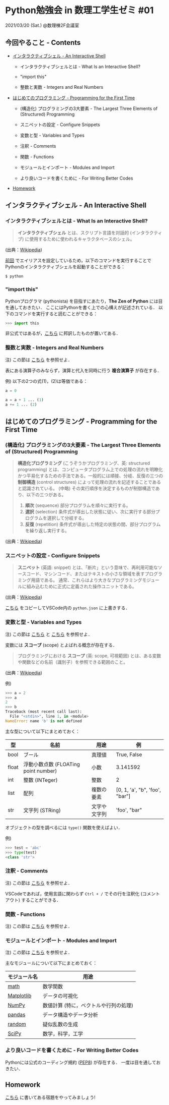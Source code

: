 # Python勉強会 in 数理工学生ゼミ #01

2021/03/20 (Sat.) @数理棟2F会議室

## 今回やること - Contents

- [インタラクティブシェル - An Interactive Shell](https://github.com/fumiyanll23/PythonLearning/tree/main/01#%E3%82%A4%E3%83%B3%E3%82%BF%E3%83%A9%E3%82%AF%E3%83%86%E3%82%A3%E3%83%96%E3%82%B7%E3%82%A7%E3%83%AB---an-interactive-shell)

  - インタラクティブシェルとは - What Is an Interactive Shell?

  - "import this"

  - 整数と実数 - Integers and Real Numbers

- [はじめてのプログラミング - Programming for the First Time](https://github.com/fumiyanll23/PythonLearning/tree/main/01#%E3%81%AF%E3%81%98%E3%82%81%E3%81%A6%E3%81%AE%E3%83%97%E3%83%AD%E3%82%B0%E3%83%A9%E3%83%9F%E3%83%B3%E3%82%B0---programming-for-the-first-time)

  - (構造化) プログラミングの3大要素 - The Largest Three Elements of (Structured) Programming

  - スニペットの設定 - Configure Snippets

  - 変数と型 - Variables and Types

  - 注釈 - Comments

  - 関数 - Functions

  - モジュールとインポート - Modules and Import

  - より良いコードを書くために - For Writing Better Codes

- [Homework](https://github.com/fumiyanll23/PythonLearning/tree/main/01#homework)

## インタラクティブシェル - An Interactive Shell

### インタラクティブシェルとは - What Is an Interactive Shell?

> **インタラクティブシェル** とは、スクリプト言語を対話的 (インタラクティブ) に使用するために使われるキャラクタベースのシェル。

(出典：[Wikipedia](https://ja.wikipedia.org/wiki/%E3%82%A4%E3%83%B3%E3%82%BF%E3%83%A9%E3%82%AF%E3%83%86%E3%82%A3%E3%83%96%E3%82%B7%E3%82%A7%E3%83%AB#:~:text=%E3%82%A4%E3%83%B3%E3%82%BF%E3%83%A9%E3%82%AF%E3%83%86%E3%82%A3%E3%83%96%E3%82%B7%E3%82%A7%E3%83%AB%E3%81%A8%E3%81%AF%E3%80%81%E3%82%B9%E3%82%AF%E3%83%AA%E3%83%97%E3%83%88,%E3%83%95%E3%82%A1%E3%82%A4%E3%83%AB%E3%81%A8%E3%81%97%E3%81%A6%E6%8F%90%E4%BE%9B%E3%81%95%E3%82%8C%E3%82%8B%E3%80%82))

[前回](https://github.com/fumiyanll23/PythonLearning/tree/main/00#%E3%82%A8%E3%82%A4%E3%83%AA%E3%82%A2%E3%82%B9%E3%81%AE%E8%A8%AD%E5%AE%9A---configure-aliases) でエイリアスを設定しているため，以下のコマンドを実行することでPythonのインタラクティブシェルを起動することができる：

```powershell & bash
$ python
```

### "import this"

Pythonプログラマ (pythonista) を目指すにあたり，**The Zen of Python** には目を通しておきたい．
ここにはPythonを書く上での心構えが記述されている．
以下のコマンドを実行すると読むことができる：

```python
>>> import this
```

非公式ではあるが，[こちら](https://qiita.com/IshitaTakeshi/items/e4145921c8dbf7ba57ef) に邦訳したものが置いてある．

### 整数と実数 - Integers and Real Numbers

注) この節は [こちら](https://www.python.jp/train/type_and_func/float.html) を参照せよ．

表にある演算子のみならず，演算と代入を同時に行う **複合演算子** が存在する．

例) 以下の2つの式(1)，(2)は等価である：

```python
a = 0

a = a + 1 ... (1)
a += 1 ... (2)
```

## はじめてのプログラミング - Programming for the First Time

### (構造化) プログラミングの3大要素 - The Largest Three Elements of (Structured) Programming

> **構造化プログラミング** (こうぞうかプログラミング、英: structured programming) とは、コンピュータプログラム上での処理の流れを明瞭化かつ平易化するための手法である。一般的には順接、分岐、反復の三つの**制御構造** (control structures) によって処理の流れを記述することであると認識されている。
> (中略)
> その実行順序を決定するものが制御構造であり、以下の三つがある。
> 1. **順次** (sequence) 部分プログラムを順々に実行する。
> 1. **選択** (selection) 条件式が導出した状態に従い、次に実行する部分プログラムを選択して分岐する。
> 1. **反復** (repetition) 条件式が導出した特定の状態の間、部分プログラムを繰り返し実行する。

(出典：[Wikipedia](https://ja.wikipedia.org/wiki/%E6%A7%8B%E9%80%A0%E5%8C%96%E3%83%97%E3%83%AD%E3%82%B0%E3%83%A9%E3%83%9F%E3%83%B3%E3%82%B0))

### スニペットの設定 - Configure Snippets

> **スニペット** (英語: snippet) とは、「断片」という意味で、再利用可能なソースコード、マシンコード、またはテキストの小さな領域を表すプログラミング用語である。 通常、これらはより大きなプログラミングモジュールに組み込むために正式に定義された操作ユニットである。

(出典：[Wikipedia](https://ja.wikipedia.org/wiki/%E3%82%B9%E3%83%8B%E3%83%9A%E3%83%83%E3%83%88))

[こちら](https://github.com/fumiyanll23/PythonLearning/blob/main/01/python.json) をコピーしてVSCode内の `python.json` に上書きする．

### 変数と型 - Variables and Types

注) この節は [こちら](https://www.python.jp/train/type_and_func/variable.html) と [こちら](https://www.python.jp/train/list/index.html#Python%E3%82%AA%E3%83%96%E3%82%B8%E3%82%A7%E3%82%AF%E3%83%88%E3%81%AE%E5%9E%8B) を参照せよ．

変数には **スコープ** (scope) とよばれる概念が存在する．

> プログラミングにおける **スコープ** (英: scope, 可視範囲) とは、ある変数や関数などの名前（識別子）を参照できる範囲のこと。

(出典：[Wikipedia](https://ja.wikipedia.org/wiki/%E3%82%B9%E3%82%B3%E3%83%BC%E3%83%97))

例)

  ```python
  >>> a = 2
  >>> a
  2
  >>> b
  Traceback (most recent call last):
    File "<stdin>", line 1, in <module>
  NameError: name 'b' is not defined
  ```

主な型について以下にまとめておく：

|型|名前|用途|例|
| --- | --- | --- | --- |
|bool|ブール|真理値|True, False|
|float|浮動小数点数 (FLOATing point number) |小数|3.141592|
|int|整数 (INTeger) |整数|2|
|list|配列|複数の要素|[0, 1, 'a', "b", 'foo', "bar"]|
|str|文字列 (STRing) |文字や文字列|'foo', "bar"|

オブジェクトの型を調べるには `type()` 関数を使えばよい．

例)

  ```python
  >>> test = 'abc'
  >>> type(test)
  <class 'str'>
  ```

### 注釈 - Comments

注) この節は [こちら](https://www.python.jp/train/type_and_func/comment.html) を参照せよ．

VSCodeであれば，使用言語に関わらず `Ctrl + /` でその行を注釈化 (コメントアウト) することができる．

### 関数 - Functions

注) この節は [こちら](https://www.python.jp/train/type_and_func/function.html) を参照せよ．

### モジュールとインポート - Modules and Import

注) この節は [こちら](https://www.python.jp/train/type_and_func/modules.html) を参照せよ．

主なモジュールについて以下にまとめておく：

|モジュール名|用途|
| --- | --- |
|[math](https://docs.python.org/ja/3.6/library/math.html)|数学関数|
|[Matplotlib](https://matplotlib.org/)|データの可視化|
|[NumPy](https://numpy.org/)|数値計算 (特に，ベクトルや行列の処理) |
|[pandas](https://pandas.pydata.org/)|データ構造やデータ分析|
|[random](https://docs.python.org/ja/3/library/random.html)|疑似乱数の生成|
|[SciPy](https://www.scipy.org/)|数学，科学，工学|

### より良いコードを書くために - For Writing Better Codes

Pythonには公式のコーディング規約 ([PEP8](https://pep8-ja.readthedocs.io/ja/latest/)) が存在する．
一度は目を通しておきたい．

## Homework

[こちら](https://github.com/fumiyanll23/PythonLearning/blob/main/01/homework_01.md) に書いてある宿題をやってみましょう!
